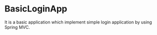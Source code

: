 # BasicLoginApp

It is a basic application which implement simple login application by using Spring MVC.

